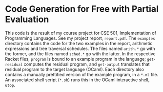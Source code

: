 # Code Generation for Free with Partial Evaluation

This code is the result of my course project for CSE 501, Implementation of Programming Languages. See my project report, `report.pdf`. The `examples` directory contains the code for the two examples in the report, arithmetic expressions and tree traversal schedules. The files named `arith.*` go with the former, and the files named `sched.*` go with the latter. In the respective Racket files, `program` is bound to an example program in the language; `get-residual` computes the residual program, and `get-output` translates that residual program to the target language (OCaml). Each directory also contains a manually prettified version of the example program, in a `*.ml` file. An associated shell script (`*.sh`) runs this in the OCaml interactive shell, `utop`.
